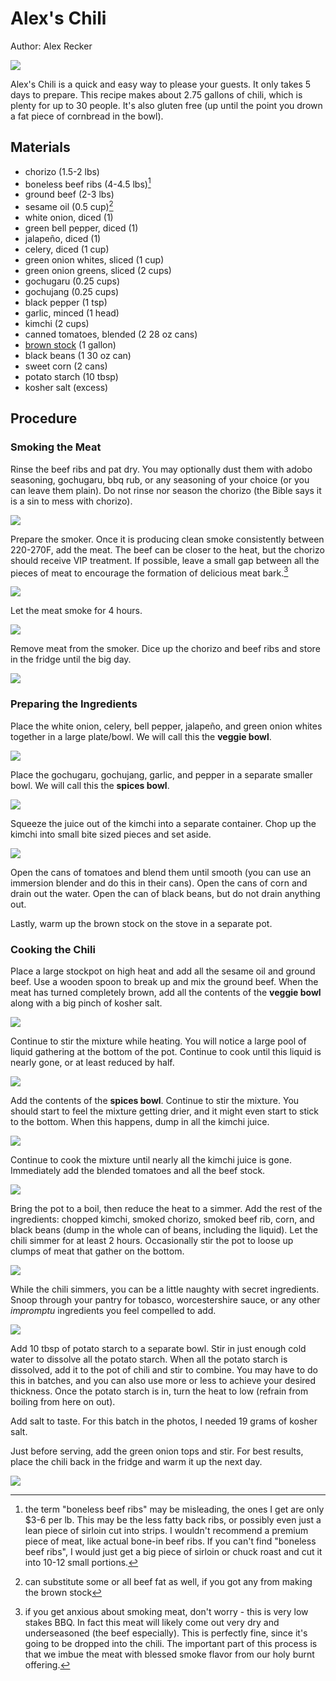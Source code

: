 # Alex's Chili

Author: Alex Recker

![](../images/chili.jpg)

Alex's Chili is a quick and easy way to please your guests.  It only takes 5 days to prepare.  This recipe makes about 2.75 gallons of chili, which is plenty for up to 30 people.  It's also gluten free (up until the point you drown a fat piece of cornbread in the bowl).

## Materials

- chorizo (1.5-2 lbs)
- boneless beef ribs (4-4.5 lbs)[^1]
- ground beef (2-3 lbs)
- sesame oil (0.5 cup)[^2]
- white onion, diced (1)
- green bell pepper, diced (1)
- jalapeño, diced (1)
- celery, diced (1 cup)
- green onion whites, sliced (1 cup)
- green onion greens, sliced (2 cups)
- gochugaru (0.25 cups)
- gochujang (0.25 cups)
- black pepper (1 tsp)
- garlic, minced (1 head)
- kimchi (2 cups)
- canned tomatoes, blended (2 28 oz cans)
- [brown stock](./brown-stock.md) (1 gallon)
- black beans (1 30 oz can)
- sweet corn (2 cans)
- potato starch (10 tbsp)
- kosher salt (excess)

## Procedure

### Smoking the Meat

Rinse the beef ribs and pat dry.  You may optionally dust them with adobo seasoning, gochugaru, bbq rub, or any seasoning of your choice (or you can leave them plain).  Do not rinse nor season the chorizo (the Bible says it is a sin to mess with chorizo).

![](../images/chili-smoked-meat-prep.jpg)

Prepare the smoker.  Once it is producing clean smoke consistently between 220-270F, add the meat.  The beef can be closer to the heat, but the chorizo should receive VIP treatment.  If possible, leave a small gap between all the pieces of meat to encourage the formation of delicious meat bark.[^3]

![](../images/chili-prepare-smoker.jpg)

Let the meat smoke for 4 hours.

![](../images/chili-meat-smoked.jpg)

Remove meat from the smoker.  Dice up the chorizo and beef ribs and store in the fridge until the big day.

![](../images/chili-meat-cut.jpg)

### Preparing the Ingredients

Place the white onion, celery, bell pepper, jalapeño, and green onion whites together in a large plate/bowl.  We will call this the **veggie bowl**.

![](../images/chili-veggies.jpg)

Place the gochugaru, gochujang, garlic, and pepper in a separate smaller bowl.  We will call this the **spices bowl**.

![](../images/chili-spices.jpg)

Squeeze the juice out of the kimchi into a separate container.  Chop up the kimchi into small bite sized pieces and set aside.

![](../images/chili-kimchi.jpg)

Open the cans of tomatoes and blend them until smooth (you can use an immersion blender and do this in their cans).  Open the cans of corn and drain out the water.  Open the can of black beans, but do not drain anything out.

Lastly, warm up the brown stock on the stove in a separate pot.

### Cooking the Chili

Place a large stockpot on high heat and add all the sesame oil and ground beef.  Use a wooden spoon to break up and mix the ground beef.  When the meat has turned completely brown, add all the contents of the **veggie bowl** along with a big pinch of kosher salt.

![](../images/chili-add-veggies.jpg)

Continue to stir the mixture while heating.  You will notice a large pool of liquid gathering at the bottom of the pot.  Continue to cook until this liquid is nearly gone, or at least reduced by half.

![](../images/chili-liquid.jpg)

Add the contents of the **spices bowl**.  Continue to stir the mixture.  You should start to feel the mixture getting drier, and it might even start to stick to the bottom.  When this happens, dump in all the kimchi juice.

![](../images/chili-add-juices.jpg)

Continue to cook the mixture until nearly all the kimchi juice is gone.  Immediately add the blended tomatoes and all the beef stock.

![](../images/chili-add-stock.jpg)

Bring the pot to a boil, then reduce the heat to a simmer.  Add the rest of the ingredients: chopped kimchi, smoked chorizo, smoked beef rib, corn, and black beans (dump in the whole can of beans, including the liquid).  Let the chili simmer for at least 2 hours.  Occasionally stir the pot to loose up clumps of meat that gather on the bottom.

![](../images/chili-simmer.jpg)

While the chili simmers, you can be a little naughty with secret ingredients.  Snoop through your pantry for tobasco, worcestershire sauce, or any other _impromptu_ ingredients you feel compelled to add.

![](../images/chili-hot-sauce.jpg)

Add 10 tbsp of potato starch to a separate bowl.  Stir in just enough cold water to dissolve all the potato starch.  When all the potato starch is dissolved, add it to the pot of chili and stir to combine.  You may have to do this in batches, and you can also use more or less to achieve your desired thickness.  Once the potato starch is in, turn the heat to low (refrain from boiling from here on out).

Add salt to taste.  For this batch in the photos, I needed 19 grams of kosher salt.

Just before serving, add the green onion tops and stir.  For best results, place the chili back in the fridge and warm it up the next day.

![](../images/chili-green-onions.jpg)

[^1]: the term "boneless beef ribs" may be misleading, the ones I get are only $3-6 per lb.  This may be the less fatty back ribs, or possibly even just a lean piece of sirloin cut into strips.  I wouldn't recommend a premium piece of meat, like actual bone-in beef ribs.  If you can't find "boneless beef ribs", I would just get a big piece of sirloin or chuck roast and cut it into 10-12 small portions.
[^2]: can substitute some or all beef fat as well, if you got any from making the brown stock
[^3]: if you get anxious about smoking meat, don't worry - this is very low stakes BBQ.  In fact this meat will likely come out very dry and underseasoned (the beef especially).  This is perfectly fine, since it's going to be dropped into the chili.  The important part of this process is that we imbue the meat with blessed smoke flavor from our holy burnt offering.
